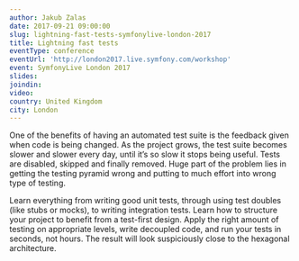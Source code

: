```yaml
---
author: Jakub Zalas
date: 2017-09-21 09:00:00
slug: lightning-fast-tests-symfonylive-london-2017
title: Lightning fast tests
eventType: conference
eventUrl: 'http://london2017.live.symfony.com/workshop'
event: SymfonyLive London 2017
slides:
joindin:
video:
country: United Kingdom
city: London
---
```


One of the benefits of having an automated test suite is the feedback given when code is being changed.
As the project grows, the test suite becomes slower and slower every day,
until it’s so slow it stops being useful.
Tests are disabled, skipped and finally removed.
Huge part of the problem lies in getting the testing pyramid wrong
and putting to much effort into wrong type of testing.

Learn everything from writing good unit tests, through using test doubles (like stubs or mocks),
to writing integration tests.
Learn how to structure your project to benefit from a test-first design.
Apply the right amount of testing on appropriate levels, write decoupled code,
and run your tests in seconds, not hours.
The result will look suspiciously close to the hexagonal architecture.
